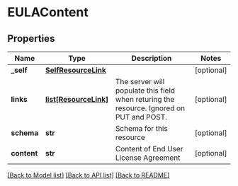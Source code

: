 # EULAContent

## Properties
Name | Type | Description | Notes
------------ | ------------- | ------------- | -------------
**_self** | [**SelfResourceLink**](SelfResourceLink.md) |  | [optional] 
**links** | [**list[ResourceLink]**](ResourceLink.md) | The server will populate this field when returing the resource. Ignored on PUT and POST. | [optional] 
**schema** | **str** | Schema for this resource | [optional] 
**content** | **str** | Content of End User License Agreement | [optional] 

[[Back to Model list]](../README.md#documentation-for-models) [[Back to API list]](../README.md#documentation-for-api-endpoints) [[Back to README]](../README.md)

